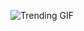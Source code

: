 
<!-- GIF_SECTION -->
![Trending GIF](https://media3.giphy.com/media/v1.Y2lkPThiYjIxNzcya3cyenA4NjRraTZidTJnd2ZwczFzcGdpMjV6bHY0MGRkcHVuMzh3ZyZlcD12MV9naWZzX3NlYXJjaCZjdD1n/bGgsc5mWoryfgKBx1u/giphy.gif)
<!-- END_GIF_SECTION -->

